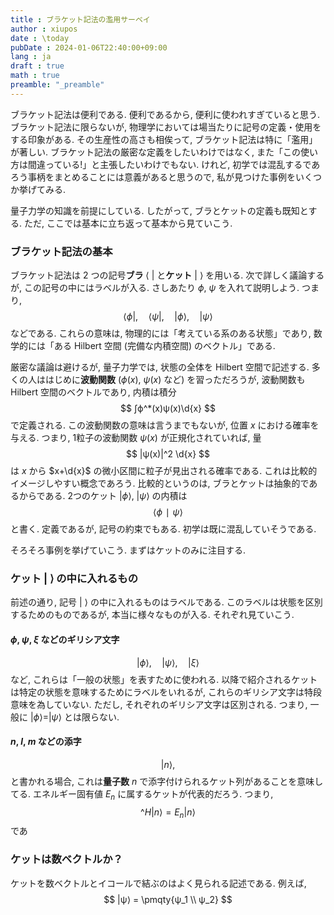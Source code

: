 ```yaml
---
title : ブラケット記法の濫用サーベイ
author : xiupos
date : \today
pubDate : 2024-01-06T22:40:00+09:00
lang : ja
draft : true
math : true
preamble: "_preamble"
---
```


ブラケット記法は便利である. 便利であるから, 便利に使われすぎていると思う. ブラケット記法に限らないが, 物理学においては場当たりに記号の定義・使用をする印象がある. その生産性の高さも相俟って, ブラケット記法は特に「濫用」が著しい. ブラケット記法の厳密な定義をしたいわけではなく, また「この使い方は間違っている!」と主張したいわけでもない. けれど, 初学では混乱するであろう事柄をまとめることには意義があると思うので, 私が見つけた事例をいくつか挙げてみる.

量子力学の知識を前提にしている. したがって, ブラとケットの定義も既知とする. ただ, ここでは基本に立ち返って基本から見ていこう.

### ブラケット記法の基本

ブラケット記法は 2 つの記号**ブラ** $⟨\ |$ と**ケット** $|\ ⟩$ を用いる. 次で詳しく議論するが, この記号の中にはラベルが入る. さしあたり $ϕ$, $ψ$ を入れて説明しよう. つまり,
$$
⟨ϕ|, \quad ⟨ψ|, \quad |ϕ⟩, \quad |ψ⟩
$$
などである. これらの意味は, 物理的には「考えている系のある状態」であり, 数学的には「ある Hilbert 空間 (完備な内積空間) のベクトル」である.

厳密な議論は避けるが, 量子力学では, 状態の全体を Hilbert 空間で記述する. 多くの人ははじめに**波動関数** ($ϕ(x)$, $ψ(x)$ など) を習っただろうが, 波動関数も Hilbert 空間のベクトルであり, 内積は積分
$$
∫ϕ^*(x)ψ(x)\d{x}
$$
で定義される. この波動関数の意味は言うまでもないが, 位置 $x$ における確率を与える. つまり, 1粒子の波動関数 $ψ(x)$ が正規化されていれば, 量
$$
|ψ(x)|^2 \d{x}
$$
は $x$ から $x+\d{x}$ の微小区間に粒子が見出される確率である. これは比較的イメージしやすい概念であろう. 比較的というのは, ブラとケットは抽象的であるからである. 2つのケット $|ϕ⟩$, $|ψ⟩$ の内積は
$$
⟨ϕ∣ψ⟩
$$
と書く. 定義であるが, 記号の約束でもある. 初学は既に混乱していそうである.

そろそろ事例を挙げていこう. まずはケットのみに注目する.

### ケット $|\ ⟩$ の中に入れるもの

前述の通り, 記号 $|\ ⟩$ の中に入れるものはラベルである. このラベルは状態を区別するためのものであるが, 本当に様々なものが入る. それぞれ見ていこう.

#### $ϕ$, $ψ$, $ξ$ などのギリシア文字

$$
|ϕ⟩, \quad |ψ⟩, \quad |ξ⟩
$$
など, これらは「一般の状態」を表すために使われる. 以降で紹介されるケットは特定の状態を意味するためにラベルをいれるが, これらのギリシア文字は特段意味を為していない. ただし, それぞれのギリシア文字は区別される. つまり, 一般に $|ϕ⟩=|ψ⟩$ とは限らない.

#### $n$, $l$, $m$ などの添字

$$
|n⟩,
$$
と書かれる場合, これは**量子数** $n$ で添字付けられるケット列があることを意味してる. エネルギー固有値 $E_n$ に属するケットが代表的だろう. つまり,
$$
\^H |n⟩ = E_n |n⟩
$$
であ

### ケットは数ベクトルか？

ケットを数ベクトルとイコールで結ぶのはよく見られる記述である. 例えば,
$$
|ψ⟩ = \pmqty{ψ_1 \\ ψ_2}
$$
